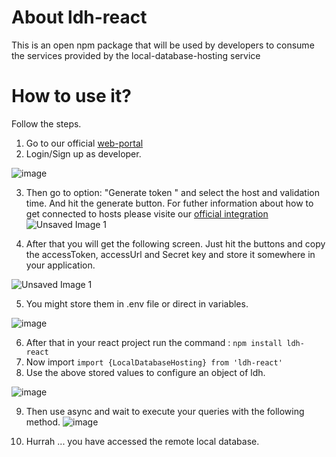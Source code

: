 # About ldh-react
This is an open npm package that will be used by developers to consume the services provided by the local-database-hosting service

# How to use it?
Follow the steps.

1. Go to our official [web-portal](https://central-api-layer-73ctvrbrm-zeeshan-thedeveloper.vercel.app)
2. Login/Sign up as developer.
    
![image](https://user-images.githubusercontent.com/66442918/183244776-b8b7f314-0424-4c4e-aae8-e37d3d4ce7db.png)

3. Then go to option: "Generate token " and select the host and validation time. And hit the generate button. For futher information about how to get connected to hosts please visite our [official integration](https://central-api-layer-73ctvrbrm-zeeshan-thedeveloper.vercel.app/Integration)
![Unsaved Image 1](https://user-images.githubusercontent.com/66442918/183245118-baa3d4c9-fed0-4a89-98b0-39d9b7d3f297.jpg)

4. After that you will get the following screen. Just hit the buttons and copy the accessToken, accessUrl and Secret key and store it somewhere in your application.

![Unsaved Image 1](https://user-images.githubusercontent.com/66442918/183245173-19b82fb8-d6ce-4524-b0cd-60e932ee89cf.jpg)

5. You might store them in .env file or direct in variables.

![image](https://user-images.githubusercontent.com/66442918/183245210-3d6dfd61-a984-4f06-9628-ecd715863196.png)

6. After that in your react project run the command :  `npm install ldh-react`
7. Now import `import {LocalDatabaseHosting} from 'ldh-react'`
8. Use the above stored values to configure an object of ldh.

![image](https://user-images.githubusercontent.com/66442918/183245346-a1473fa7-2232-41c4-bb65-6af3ebda51a9.png)

9. Then use async and wait to execute your queries with the following method.
![image](https://user-images.githubusercontent.com/66442918/183245418-16539d4b-4ec2-4bc3-8901-af303191464c.png)

10. Hurrah ... you have accessed the remote local database.
